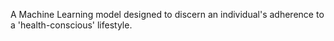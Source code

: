 A Machine Learning model designed to discern an individual's adherence to a 'health-conscious' lifestyle. 

